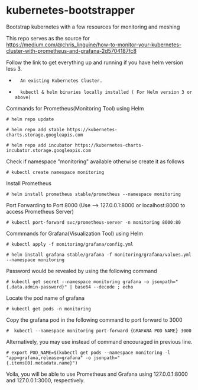 # kubernetes-bootstrapper
Bootstrap kubernetes with a few resources for monitoring and meshing

This repo serves as the source for https://medium.com/@chris_linguine/how-to-monitor-your-kubernetes-cluster-with-prometheus-and-grafana-2d5704187fc8  

Follow the link to get everything up and running if you have helm version less 3.


* 		An existing Kubernetes Cluster.
* 		kubectl & helm binaries locally installed ( For Helm version 3 or above)

Commands for Prometheus(Monitoring Tool) using Helm 

    # helm repo update 

    # helm repo add stable https://kubernetes-charts.storage.googleapis.com 

    # helm repo add incubator https://kubernetes-charts-incubator.storage.googleapis.com

Check if namespace "monitoring" available otherwise create it as follows 
 
    # kubectl create namespace monitoring

Install Prometheus     

    # helm install prometheus stable/prometheus --namespace monitoring
    
Port Forwarding to Port 8000 (Use --> 127.0.0.1:8000 or localhost:8000 to access Prometheus Server) 
 
    # kubectl port-forward svc/prometheus-server -n monitoring 8000:80

Commmands for Grafana(Visualization Tool) using Helm

    # kubectl apply -f monitoring/grafana/config.yml
    
    # helm install grafana stable/grafana -f monitoring/grafana/values.yml --namespace monitoring
    
Password would be revealed by using the following command 
 
    # kubectl get secret --namespace monitoring grafana -o jsonpath="{.data.admin-password}" | base64 --decode ; echo


Locate the pod name of grafana
 
    # kubectl get pods -n monitoring
    
Copy the grafana pod in the following command to port forward to 3000 
 
    #  kubectl --namespace monitoring port-forward {GRAFANA POD NAME} 3000
 
Alternatively, you may use instead of command encouraged in previous line.

    # export POD_NAME=$(kubectl get pods --namespace monitoring -l "app=grafana,release=grafana" -o jsonpath="        {.items[0].metadata.name}")
    
Voila, you will be able to use Prometheus and Grafana using 127.0.0.1:8000 and 127.0.0.1:3000, respectively. 




    
    

 
   
    
    
    
